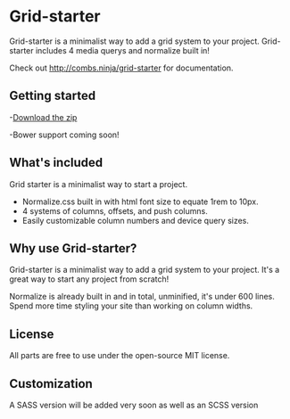 # Grid-starter
Grid-starter is a minimalist way to add a grid system to your project.
Grid-starter includes 4 media querys and normalize built in!

Check out <http://combs.ninja/grid-starter> for documentation.

## Getting started

-[Download the zip](https://github.com/MichaelCombs28/grid-starter/archive/master.zip)

-Bower support coming soon!

## What's included

Grid starter is a minimalist way to start a project.
- Normalize.css built in with html font size to equate 1rem to 10px.
- 4 systems of columns, offsets, and push columns.
- Easily customizable column numbers and device query sizes.

## Why use Grid-starter?

Grid-starter is a minimalist way to add a grid system to your project. It's a great way to start any project from scratch!

Normalize is already built in and in total, unminified, it's under 600 lines.
Spend more time styling your site than working on column widths.

## License
All parts are free to use under the open-source MIT license.

## Customization
A SASS version will be added very soon as well as an SCSS version
